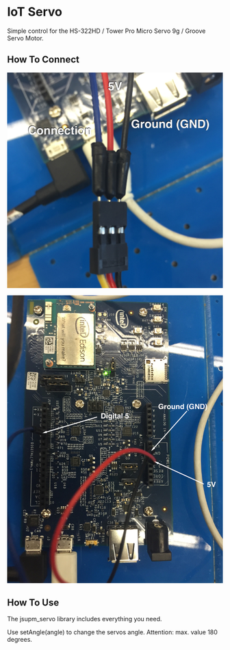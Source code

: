 IoT Servo
============================
Simple control for the HS-322HD / Tower Pro Micro Servo 9g / Groove Servo Motor.

## How To Connect
![Connect Pins](/Servo/docs/connection2.jpg)

![Connect on board](/Servo/docs/connection.jpg)

## How To Use

The jsupm_servo library includes everything you need.

Use setAngle(angle) to change the servos angle. Attention: max. value 180 degrees.
